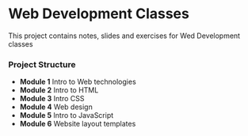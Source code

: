 # Web Development Classes
This project contains notes, slides and exercises 
for Wed Development classes

### Project Structure
- **Module 1** Intro to Web technologies
- **Module 2** Intro to HTML
- **Module 3** Intro CSS
- **Module 4** Web design
- **Module 5** Intro to JavaScript
- **Module 6** Website layout templates
